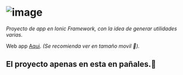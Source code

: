 # ![image](https://user-images.githubusercontent.com/36265003/111387561-ac592980-868c-11eb-9f3e-49bf85a9864e.png)

_Proyecto de app en Ionic Framework, con la idea de generar utilidades varias._

Web app [Aqui](https://temere-tools.web.app/componentes/menu).
_(Se recomienda ver en tamaño movil 📲)._

## El proyecto apenas en esta en pañales.🌱

